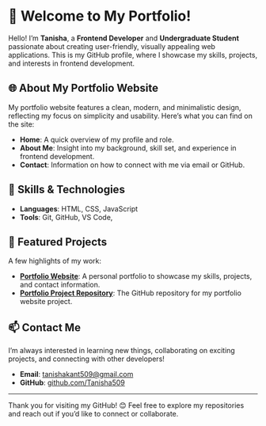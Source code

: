 # 👋 Welcome to My Portfolio!

Hello! I’m **Tanisha**, a **Frontend Developer** and **Undergraduate Student** passionate about creating user-friendly, visually appealing web applications. This is my GitHub profile, where I showcase my skills, projects, and interests in frontend development.

## 🌐 About My Portfolio Website

My portfolio website features a clean, modern, and minimalistic design, reflecting my focus on simplicity and usability. Here’s what you can find on the site:

- **Home**: A quick overview of my profile and role.
- **About Me**: Insight into my background, skill set, and experience in frontend development.
- **Contact**: Information on how to connect with me via email or GitHub.

## 🚀 Skills & Technologies

- **Languages**: HTML, CSS, JavaScript
- **Tools**: Git, GitHub, VS Code,

## 📂 Featured Projects

A few highlights of my work:

- **[Portfolio Website](https://tanisha09.vercel.app/)**: A personal portfolio to showcase my skills, projects, and contact information.
- **[Portfolio Project Repository](https://github.com/Tanisha509/portfolio)**: The GitHub repository for my portfolio website project.

## 📫 Contact Me

I’m always interested in learning new things, collaborating on exciting projects, and connecting with other developers!

- **Email**: [tanishakant509@gmail.com](mailto:tanishakant509@gmail.com)
- **GitHub**: [github.com/Tanisha509](https://github.com/Tanisha509)

---

Thank you for visiting my GitHub! 😊 Feel free to explore my repositories and reach out if you’d like to connect or collaborate.
